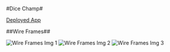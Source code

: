 #Dice Champ#

[Deployed App](https://dice-champ.herokuapp.com/)



##Wire Frames##

![Wire Frames Img 1](/images/20160120_112550.jpg)
![Wire Frames Img 2](/images/20160120_112604.jpg)
![Wire Frames Img 3](/images/20160120_112637.jpg)
